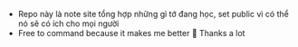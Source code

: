 - Repo này là note site tổng hợp những gì tớ đang học, set public vì có thể nó sẽ có ích cho mọi người
- Free to command because it makes me better 💙 Thanks a lot 
